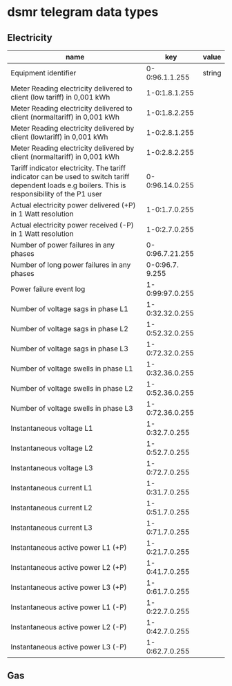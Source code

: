 
dsmr telegram data types
=====

Electricity
-----

name                                                                       | key             | value
---------------------------------------------------------------------------|-----------------|-------------------------|
Equipment identifier                                                       | 0-0:96.1.1.255  | string
Meter Reading electricity delivered to client (low tariff) in 0,001 kWh    | 1-0:1.8.1.255   |
Meter Reading electricity delivered to client  (normaltariff) in 0,001 kWh | 1-0:1.8.2.255   |
Meter Reading electricity delivered by client  (lowtariff) in 0,001 kWh    | 1-0:2.8.1.255   |
Meter Reading electricity delivered by client  (normaltariff) in 0,001 kWh | 1-0:2.8.2.255   |
Tariff indicator electricity. The tariff indicator can be used to switch tariff dependent loads e.g boilers. This is responsibility of the P1 user   | 0-0:96.14.0.255    |
Actual electricity power delivered (+P) in 1 Watt resolution               | 1-0:1.7.0.255   |
Actual electricity power received (-P) in 1 Watt resolution                | 1-0:2.7.0.255   |
Number of power failures in any phases                                     | 0-0:96.7.21.255 |
Number of long power failures in any phases                                | 0-0:96.7. 9.255 |
Power failure event log                                                    | 1-0:99:97.0.255 |
Number of voltage sags in phase L1                                         | 1-0:32.32.0.255 |
Number of voltage sags in phase L2                                         | 1-0:52.32.0.255 |
Number of voltage sags in phase L3                                         | 1-0:72.32.0.255 |
Number of voltage swells in phase L1                                       | 1-0:32.36.0.255 |
Number of voltage swells in phase L2                                       | 1-0:52.36.0.255 |
Number of voltage swells in phase L3                                       | 1-0:72.36.0.255 |
Instantaneous voltage L1                                                   | 1-0:32.7.0.255  |
Instantaneous voltage L2                                                   | 1-0:52.7.0.255  |
Instantaneous voltage L3                                                   | 1-0:72.7.0.255  |
Instantaneous current L1                                                   | 1-0:31.7.0.255  |
Instantaneous current L2                                                   | 1-0:51.7.0.255  |
Instantaneous current L3                                                   | 1-0:71.7.0.255  |
Instantaneous active power L1 (+P)                                         | 1-0:21.7.0.255  |
Instantaneous active power L2 (+P)                                         | 1-0:41.7.0.255  |
Instantaneous active power L3 (+P)                                         | 1-0:61.7.0.255  |
Instantaneous active power L1 (-P)                                         | 1-0:22.7.0.255  |
Instantaneous active power L2 (-P)                                         | 1-0:42.7.0.255  |
Instantaneous active power L3 (-P)                                         | 1-0:62.7.0.255  |



Gas
-----




